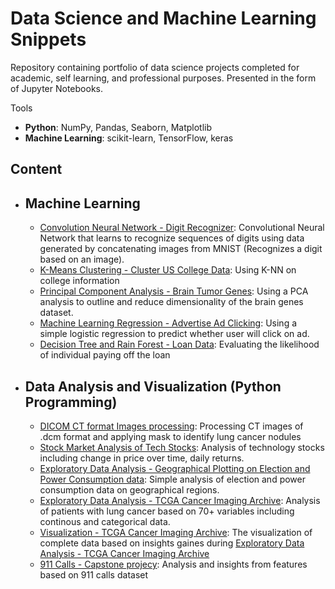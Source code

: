 # Data Science and Machine Learning Snippets
Repository containing portfolio of data science projects completed for academic, self learning, and professional purposes. Presented in the form of Jupyter Notebooks.

Tools
  - **Python**: NumPy, Pandas, Seaborn, Matplotlib
  - **Machine Learning**: scikit-learn, TensorFlow, keras

## Content
- ## Machine Learning
    - [Convolution Neural Network - Digit Recognizer](https://github.com/re1null0/data-science/blob/main/mnist_digit.ipynb): Convolutional Neural Network that learns to recognize sequences of digits using data generated by concatenating images from MNIST (Recognizes a digit based on an image).
    - [K-Means Clustering - Cluster US College Data](https://github.com/melvfernandez/re1null0/data-science/blob/main/K%20Means%20Clustering%20Project.ipynb): Using K-NN on college information
    - [Principal Component Analysis - Brain Tumor Genes](https://github.com/re1null0/data-science/blob/main/gene_pca.ipynb): Using a PCA analysis to outline and reduce dimensionality of the brain genes dataset.
    - [Machine Learning Regression - Advertise Ad Clicking](https://github.com/re1null0/data-science/blob/main/Logistic%20Regression%20Project.ipynb): Using a simple logistic regression to predict whether user will click on ad.
    - [Decision Tree and Rain Forest - Loan Data](https://github.com/re1null0/data-science/blob/main/Decision%20Trees%20and%20Random%20Forest%20Project.ipynb): Evaluating the likelihood of individual paying off the loan
     
- ## Data Analysis and Visualization (Python Programming)
    - [DICOM CT format Images processing](https://github.com/re1null0/data-science/blob/main/dicom.ipynb): Processing CT images of .dcm format and applying mask to identify lung cancer nodules
    - [Stock Market Analysis of Tech Stocks](https://github.com/re1null0/data-science/blob/main/Finance%20Project.ipynb): Analysis of technology stocks including change in price over time, daily returns.
    - [Exploratory Data Analysis - Geographical Plotting on Election and Power Consumption data](https://github.com/re1null0/data-science/blob/main/Choropleth%20Maps%20Exercise.ipynb): Simple analysis of election and power consumption data on geographical regions.
    - [Exploratory Data Analysis - TCGA Cancer Imaging Archive](https://github.com/re1null0/data-science/blob/main/preliminary_tcga_analysis.ipynb): Analysis of patients with lung cancer based on 70+ variables including continous and categorical data. 
    - [Visualization - TCGA Cancer Imaging Archive](https://github.com/re1null0/data-science/blob/main/graphs.ipynb): The visualization of complete data based on insights gaines during [Exploratory Data Analysis - TCGA Cancer Imaging Archive](https://github.com/re1null0/data-science/blob/main/preliminary_tcga_analysis.ipynb)
    - [911 Calls - Capstone projecy](https://github.com/re1null0/data-science/blob/main/911%20Calls%20Data%20Capstone%20Project.ipynb): Analysis and insights from features based on 911 calls dataset

